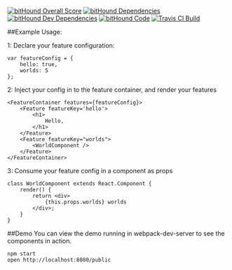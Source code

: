 [![bitHound Overall Score](https://www.bithound.io/github/uatec/react-features/badges/score.svg)](https://www.bithound.io/github/uatec/react-features)
[![bitHound Dependencies](https://www.bithound.io/github/uatec/react-features/badges/dependencies.svg)](https://www.bithound.io/github/uatec/react-features/master/dependencies/npm)
[![bitHound Dev Dependencies](https://www.bithound.io/github/uatec/react-features/badges/devDependencies.svg)](https://www.bithound.io/github/uatec/react-features/master/dependencies/npm)
[![bitHound Code](https://www.bithound.io/github/uatec/react-features/badges/code.svg)](https://www.bithound.io/github/uatec/react-features)
[![Travis CI Build](https://api.travis-ci.org/uatec/react-features.svg)](https://travis-ci.org/uatec/react-features)

##Example Usage:

1: Declare your feature configuration:

```
var featureConfig = {
    hello: true,
    worlds: 5
};
```
2: Inject your config in to the feature container, and render your features

```
<FeatureContainer features={featureConfig}>
    <Feature featureKey='hello'>
        <h1>
            Hello,
        </h1>
    </Feature>
    <Feature featureKey="worlds">
        <WorldComponent />
    </Feature>
</FeatureContainer>
```

3: Consume your feature config in a component as props

```
class WorldComponent extends React.Component {
    render() {
        return <div>
            {this.props.worlds} worlds
        </div>;
    }
}
```

##Demo
You can view the demo running in webpack-dev-server to see the components in action.

```
npm start
open http://localhost:8080/public
```